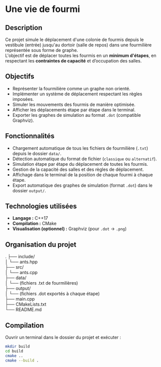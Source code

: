 # Une vie de fourmi

## Description

Ce projet simule le déplacement d'une colonie de fourmis depuis le vestibule (entrée) jusqu'au dortoir (salle de repos) dans une fourmilière représentée sous forme de graphe.  
L'objectif est de déplacer toutes les fourmis en un **minimum d'étapes**, en respectant les **contraintes de capacité** et d’occupation des salles.

## Objectifs

- Représenter la fourmilière comme un graphe non orienté.
- Implémenter un système de déplacement respectant les règles imposées.
- Simuler les mouvements des fourmis de manière optimisée.
- Afficher les déplacements étape par étape dans le terminal.
- Exporter les graphes de simulation au format `.dot` (compatible Graphviz).

## Fonctionnalités

- Chargement automatique de tous les fichiers de fourmilière (`.txt`) depuis le dossier `data/`.
- Détection automatique du format de fichier (`classique` ou `alternatif`).
- Simulation étape par étape du déplacement de toutes les fourmis.
- Gestion de la capacité des salles et des règles de déplacement.
- Affichage dans le terminal de la position de chaque fourmi à chaque étape.
- Export automatique des graphes de simulation (format `.dot`) dans le dossier `output/`.

## Technologies utilisées

- **Langage :** C++17
- **Compilation :** CMake
- **Visualisation (optionnel) :** Graphviz (pour `.dot` → `.png`)

## Organisation du projet

.
├── include/  
│   └── ants.hpp  
├── src/  
│   └── ants.cpp  
├── data/  
│   └── (fichiers .txt de fourmilières)  
├── output/  
│   └── (fichiers .dot exportés à chaque étape)  
├── main.cpp  
├── CMakeLists.txt  
└── README.md  

## Compilation

Ouvrir un terminal dans le dossier du projet et exécuter :

```bash
mkdir build
cd build
cmake ..
cmake --build .
